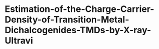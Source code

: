 # Estimation-of-the-Charge-Carrier-Density-of-Transition-Metal-Dichalcogenides-TMDs-by-X-ray-Ultravi